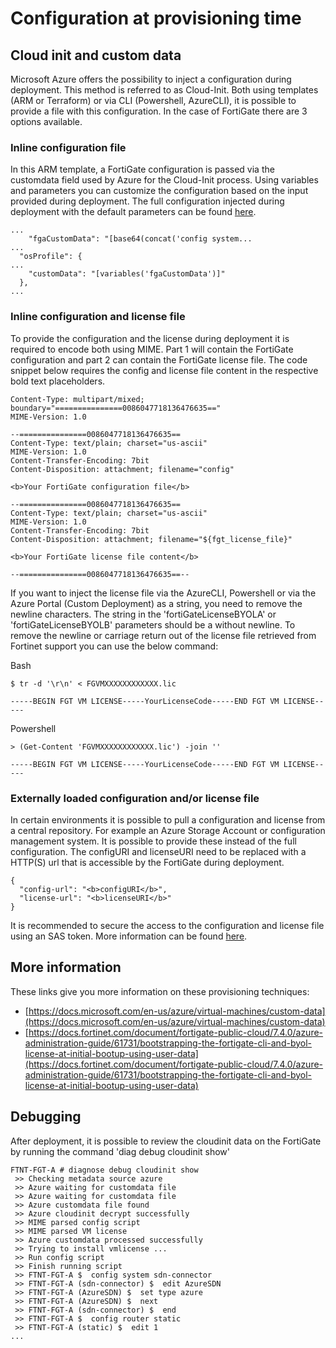 # Configuration at provisioning time

## Cloud init and custom data

Microsoft Azure offers the possibility to inject a configuration during deployment. This method is referred to as Cloud-Init. Both using templates (ARM or Terraform) or via CLI (Powershell, AzureCLI), it is possible to provide a file with this configuration. In the case of FortiGate there are 3 options available.

### Inline configuration file

In this ARM template, a FortiGate configuration is passed via the customdata field used by Azure for the Cloud-Init process. Using variables and parameters you can customize the configuration based on the input provided during deployment. The full configuration injected during deployment with the default parameters can be found [here](config-provisioning.md).

```text
...
    "fgaCustomData": "[base64(concat('config system...
...
  "osProfile": {
...
    "customData": "[variables('fgaCustomData')]"
  },
...
```

### Inline configuration and license file

To provide the configuration and the license during deployment it is required to encode both using MIME. Part 1 will contain the FortiGate configuration and part 2 can contain the FortiGate license file. The code snippet below requires the config and license file content in the respective bold text placeholders.

```text
Content-Type: multipart/mixed; boundary="===============0086047718136476635=="
MIME-Version: 1.0

--===============0086047718136476635==
Content-Type: text/plain; charset="us-ascii"
MIME-Version: 1.0
Content-Transfer-Encoding: 7bit
Content-Disposition: attachment; filename="config"

<b>Your FortiGate configuration file</b>

--===============0086047718136476635==
Content-Type: text/plain; charset="us-ascii"
MIME-Version: 1.0
Content-Transfer-Encoding: 7bit
Content-Disposition: attachment; filename="${fgt_license_file}"

<b>Your FortiGate license file content</b>

--===============0086047718136476635==--

```

If you want to inject the license file via the AzureCLI, Powershell or via the Azure Portal (Custom Deployment) as a string, you need to remove the newline characters. The string in the 'fortiGateLicenseBYOLA' or 'fortiGateLicenseBYOLB' parameters should be a without newline. To remove the newline or carriage return out of the license file retrieved from Fortinet support you can use the below command:

Bash
```text
$ tr -d '\r\n' < FGVMXXXXXXXXXXXX.lic

-----BEGIN FGT VM LICENSE-----YourLicenseCode-----END FGT VM LICENSE-----
```

Powershell
```text
> (Get-Content 'FGVMXXXXXXXXXXXX.lic') -join ''

-----BEGIN FGT VM LICENSE-----YourLicenseCode-----END FGT VM LICENSE-----
```

### Externally loaded configuration and/or license file

In certain environments it is possible to pull a configuration and license from a central repository. For example an Azure Storage Account or configuration management system. It is possible to provide these instead of the full configuration. The configURI and licenseURI need to be replaced with a HTTP(S) url that is accessible by the FortiGate during deployment.

```text
{
  "config-url": "<b>configURI</b>",
  "license-url": "<b>licenseURI</b>"
}
```

It is recommended to secure the access to the configuration and license file using an SAS token. More information can be found [here](https://docs.microsoft.com/en-us/azure/storage/common/storage-sas-overview).

## More information

These links give you more information on these provisioning techniques:

- [https://docs.microsoft.com/en-us/azure/virtual-machines/custom-data](https://docs.microsoft.com/en-us/azure/virtual-machines/custom-data)
- [https://docs.fortinet.com/document/fortigate-public-cloud/7.4.0/azure-administration-guide/61731/bootstrapping-the-fortigate-cli-and-byol-license-at-initial-bootup-using-user-data](https://docs.fortinet.com/document/fortigate-public-cloud/7.4.0/azure-administration-guide/61731/bootstrapping-the-fortigate-cli-and-byol-license-at-initial-bootup-using-user-data)

## Debugging

After deployment, it is possible to review the cloudinit data on the FortiGate by running the command 'diag debug cloudinit show'

```text
FTNT-FGT-A # diagnose debug cloudinit show
 >> Checking metadata source azure
 >> Azure waiting for customdata file
 >> Azure waiting for customdata file
 >> Azure customdata file found
 >> Azure cloudinit decrypt successfully
 >> MIME parsed config script
 >> MIME parsed VM license
 >> Azure customdata processed successfully
 >> Trying to install vmlicense ...
 >> Run config script
 >> Finish running script
 >> FTNT-FGT-A $  config system sdn-connector
 >> FTNT-FGT-A (sdn-connector) $  edit AzureSDN
 >> FTNT-FGT-A (AzureSDN) $  set type azure
 >> FTNT-FGT-A (AzureSDN) $  next
 >> FTNT-FGT-A (sdn-connector) $  end
 >> FTNT-FGT-A $  config router static
 >> FTNT-FGT-A (static) $  edit 1
...
```
